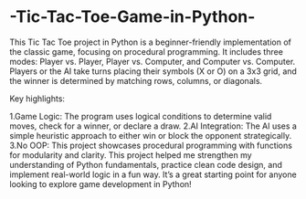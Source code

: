 # -Tic-Tac-Toe-Game-in-Python-
This Tic Tac Toe project in Python is a beginner-friendly implementation of the classic game, focusing on procedural programming. It includes three modes: Player vs. Player, Player vs. Computer, and Computer vs. Computer. Players or the AI take turns placing their symbols (X or O) on a 3x3 grid, and the winner is determined by matching rows, columns, or diagonals.

Key highlights:

1.Game Logic: The program uses logical conditions to determine valid moves, check for a winner, or declare a draw.
2.AI Integration: The AI uses a simple heuristic approach to either win or block the opponent strategically.
3.No OOP: This project showcases procedural programming with functions for modularity and clarity.
This project helped me strengthen my understanding of Python fundamentals, practice clean code design, and implement real-world logic in a fun way. It’s a great starting point for anyone looking to explore game development in Python!
